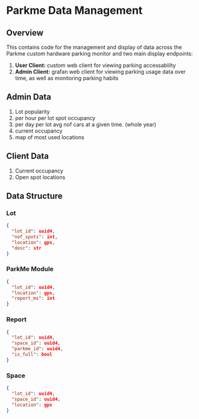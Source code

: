 # Parkme Data Management

## Overview

This contains code for the management and display of data across the Parkme custom hardware parking monitor and two main display endpoints:
1. **User Client:** custom web client for viewing parking accessablilty
2. **Admin Client:** grafan web client for viewing parking usage data over time, as well as monitoring parking habits


## Admin Data

1. Lot popularity
2. per hour per lot spot occupancy
3. per day per lot avg nof cars at a given time. (whole year)
4. current occupancy
5. map of most used locations


## Client Data

1. Current occupancy
2. Open spot locations

## Data Structure

### Lot
```json
{
  "lot_id": uuid4,
  "nof_spots": int,
  "location": gps,
  "desc": str
}
```

### ParkMe Module
```json
{
  "lot_id": uuid4,
  "location": gps,
  "report_ms": int
}
```

### Report
```json
{
  "lot_id": uuid4,
  "space_id": uuid4,
  "parkme_id": uuid4,
  "is_full": bool
}
```

### Space
```json
{
  "lot_id": uuid4,
  "space_id": uuid4,
  "location": gps
}
```

